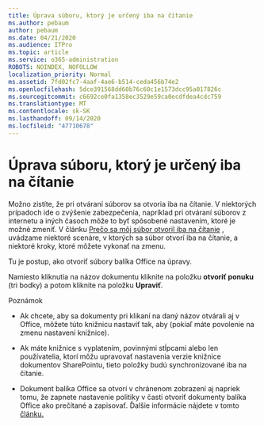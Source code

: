 ```yaml
---
title: Úprava súboru, ktorý je určený iba na čítanie
ms.author: pebaum
author: pebaum
ms.date: 04/21/2020
ms.audience: ITPro
ms.topic: article
ms.service: o365-administration
ROBOTS: NOINDEX, NOFOLLOW
localization_priority: Normal
ms.assetid: 7fd02fc7-4aaf-4ae6-b514-ceda456b74e2
ms.openlocfilehash: 5dce391568dd60b76c60c1e1573dcc95a017826c
ms.sourcegitcommit: c6692ce0fa1358ec3529e59ca0ecdfdea4cdc759
ms.translationtype: MT
ms.contentlocale: sk-SK
ms.lasthandoff: 09/14/2020
ms.locfileid: "47710678"
---
```

# <a name="edit-a-read-only-file"></a>Úprava súboru, ktorý je určený iba na čítanie

Možno zistíte, že pri otváraní súborov sa otvoria iba na čítanie. V niektorých prípadoch ide o zvýšenie zabezpečenia, napríklad pri otváraní súborov z internetu a iných časoch môže to byť spôsobené nastavením, ktoré je možné zmeniť. V článku [Prečo sa môj súbor otvoril iba na čítanie](https://support.office.com/article/Why-did-my-file-open-read-only-3ab4b792-da50-4b38-8628-14c64e1f1d15) , uvádzame niektoré scenáre, v ktorých sa súbor otvorí iba na čítanie, a niektoré kroky, ktoré môžete vykonať na zmenu.

Tu je postup, ako otvoriť súbory balíka Office na úpravy.

Namiesto kliknutia na názov dokumentu kliknite na položku **otvoriť ponuku** (tri bodky) a potom kliknite na položku **Upraviť**.

Poznámok

- Ak chcete, aby sa dokumenty pri klikaní na daný názov otvárali aj v Office, môžete túto knižnicu nastaviť tak, aby (pokiaľ máte povolenie na zmenu nastavení knižnice).

- Ak máte knižnice s vyplatením, povinnými stĺpcami alebo len používatelia, ktorí môžu upravovať nastavenia verzie knižnice dokumentov SharePointu, tieto položky budú synchronizované iba na čítanie.

- Dokument balíka Office sa otvorí v chránenom zobrazení aj napriek tomu, že zapnete nastavenie politiky v časti otvoriť dokumenty balíka Office ako prečítané a zapisovať. Ďalšie informácie nájdete v tomto [článku.](https://support.microsoft.com/help/983047/an-office-document-opens-in-protected-view-even-though-you-enable-the)

